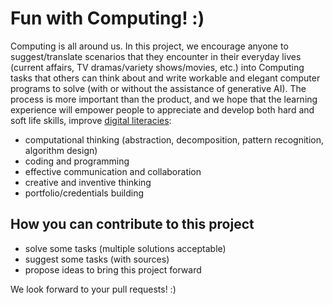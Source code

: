 # Fun with Computing! :)

Computing is all around us. In this project, we encourage anyone to suggest/translate scenarios that they encounter in their everyday lives (current affairs, TV dramas/variety shows/movies, etc.) into Computing tasks that others can think about and write workable and elegant computer programs to solve (with or without the assistance of generative AI). The process is more important than the product, and we hope that the learning experience will empower people to appreciate and develop both hard and soft life skills, improve [digital literacies](https://www.moe.gov.sg/education-in-sg/educational-technology-journey/edtech-masterplan/digital-literacy-and-technological-skills#nine-digital-competencies): 
- computational thinking (abstraction, decomposition, pattern recognition, algorithm design)
- coding and programming 
- effective communication and collaboration
- creative and inventive thinking
- portfolio/credentials building

## How you can contribute to this project
- solve some tasks (multiple solutions acceptable)
- suggest some tasks (with sources)
- propose ideas to bring this project forward

We look forward to your pull requests! :)
